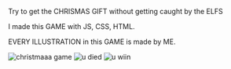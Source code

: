 Try to get the CHRISMAS GIFT without getting caught by the ELFS

I made this GAME with JS, CSS, HTML.

EVERY ILLUSTRATION in this GAME is made by ME.

![christmaaa game](https://github.com/Limcyy/Christmas-Game/assets/150164805/96da50ce-b91f-436b-84db-02e6f126edf8)
![u died](https://github.com/Limcyy/Christmas-Game/assets/150164805/513ee9c6-1ac8-4e51-b87b-1250cded20fe)
![u wiin](https://github.com/Limcyy/Christmas-Game/assets/150164805/43f36372-2bce-42c6-ace3-adc256685bbd)


